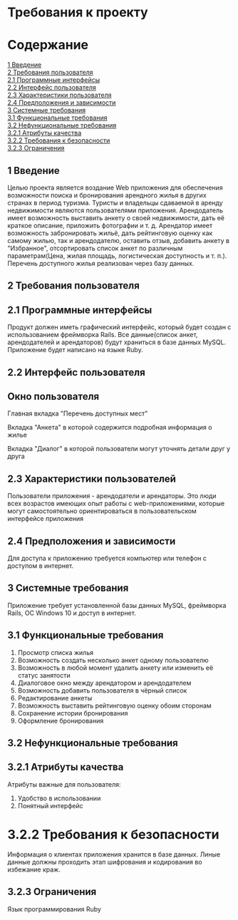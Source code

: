 # Требования к проекту 
# Содержание 
[1 Введение](https://github.com/Chembampul/TRITPO_LAB_2/blob/main/README.md#1-введение)  
[2 Требования пользователя](https://github.com/BSUIRstudent/TRITPO_LAB2/blob/main/README.md#2-требования-пользователя)  
[2.1 Программные интерфейсы](https://github.com/BSUIRstudent/TRITPO_LAB2/blob/main/README.md#21-программные-интерфейсы)  
[2.2 Интерфейс пользователя](https://github.com/BSUIRstudent/TRITPO_LAB2/blob/main/README.md#22-интерфейс-пользователя)  
[2.3 Характеристики пользователя](https://github.com/BSUIRstudent/TRITPO_LAB2/blob/main/README.md#23-характеристики-пользователей)  
[2.4 Предположения и зависимости](https://github.com/BSUIRstudent/TRITPO_LAB2/blob/main/README.md#24-предположения-и-зависимости)  
[3 Системные требования](https://github.com/BSUIRstudent/TRITPO_LAB2/blob/main/README.md#3-системные-требования)  
[3.1 Функциональные требования](https://github.com/BSUIRstudent/TRITPO_LAB2/blob/main/README.md#31-функциональные-требования)  
[3.2 Нефункциональные требования](https://github.com/BSUIRstudent/TRITPO_LAB2/blob/main/README.md#32-нефункциональные-требования)  
[3.2.1 Атрибуты качества](https://github.com/BSUIRstudent/TRITPO_LAB2/blob/main/README.md#321-атрибуты-качества)  
[3.2.2 Требования к безопасности](https://github.com/BSUIRstudent/TRITPO_LAB2/blob/main/README.md#322-требования-к-безопасности)  
[3.2.3 Ограничения](https://github.com/BSUIRstudent/TRITPO_LAB2/blob/main/README.md#323-ограничения)
## 1 Введение
Целью проекта является воздание Web приложения для обеспечения возможности поиска и бронирования арендного жилья в других странах в период туризма. Туристы и владельцы сдаваемой в аренду недвижимости являются пользователями приложения. Арендодатель имеет возможность выставить анкету о своей недвижимости, дать её краткое описание, приложить фотографии и т. д. Арендатор имеет возможность забронировать жильё, дать рейтинговую оценку как самому жилью, так и арендодателю, оставить отзыв, добавить анкету в "Избранное", отсортировать список анкет по различным параметрам(Цена, жилая площадь, логистическая доступность и т. п.). Перечень доступного жилья реализован через базу данных.
## 2 Требования пользователя
## 2.1 Программные интерфейсы
Продукт должен иметь  графический интерфейс, который будет создан с использованием фреймворка Rails. Все данные(список анкет, арендодателей и арендаторов) будут храниться в базе данных MySQL. Приложение будет написано на языке Ruby.
## 2.2 Интерфейс пользователя
## Окно пользователя
Главная вкладка "Перечень доступных мест"

Вкладка "Анкета" в которой содержится подробная информация о жилье

Вкладка "Диалог" в которой пользователи могут уточнять детали друг у друга 
## 2.3 Характеристики пользователей
Пользователи приложения - арендодатели и арендаторы. Это люди всех возрастов имеющих опыт работы с web-приложениями, которые могут самостоятельно ориентироваться в пользовательском интерфейсе приложения
## 2.4 Предположения и зависимости 
Для доступа к приложению требуется компьютер или телефон с доступом в интернет.
## 3 Системные требования
Приложение требует установленной базы данных MySQL, фреймворка Rails, ОС Windows 10 и доступ в интернет.
## 3.1 Функциональные требования
1. Просмотр списка жилья
2. Возможность создать несколько анкет одному пользователю
3. Возможность в любой момент удалить анкету или изменить её статус занятости
4. Диалоговое окно между арендатором и арендодателем
5. Возможность добавить пользователя в чёрный список
6. Редактирование анкеты
7. Возможность выставить рейтинговую оценку обоим сторонам
8. Сохранение истории бронирования
9. Оформление бронирования
## 3.2 Нефункциональные требования
## 3.2.1 Атрибуты качества
Атрибуты важные для пользователя:
1. Удобство в использовании
2. Понятный интерфейс
# 3.2.2 Требования к безопасности
Информация о клиентах приложения хранится в базе данных. Линые данные должны проходить этап шифрования и кодирования во избежание краж.
## 3.2.3 Ограничения 
Язык программирования Ruby
